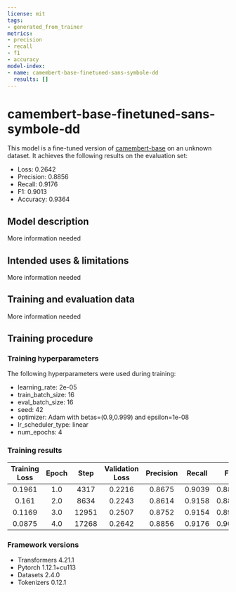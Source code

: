 ```yaml
---
license: mit
tags:
- generated_from_trainer
metrics:
- precision
- recall
- f1
- accuracy
model-index:
- name: camembert-base-finetuned-sans-symbole-dd
  results: []
---
```


<!-- This model card has been generated automatically according to the information the Trainer had access to. You
should probably proofread and complete it, then remove this comment. -->

# camembert-base-finetuned-sans-symbole-dd

This model is a fine-tuned version of [camembert-base](https://huggingface.co/camembert-base) on an unknown dataset.
It achieves the following results on the evaluation set:
- Loss: 0.2642
- Precision: 0.8856
- Recall: 0.9176
- F1: 0.9013
- Accuracy: 0.9364

## Model description

More information needed

## Intended uses & limitations

More information needed

## Training and evaluation data

More information needed

## Training procedure

### Training hyperparameters

The following hyperparameters were used during training:
- learning_rate: 2e-05
- train_batch_size: 16
- eval_batch_size: 16
- seed: 42
- optimizer: Adam with betas=(0.9,0.999) and epsilon=1e-08
- lr_scheduler_type: linear
- num_epochs: 4

### Training results

| Training Loss | Epoch | Step  | Validation Loss | Precision | Recall | F1     | Accuracy |
|:-------------:|:-----:|:-----:|:---------------:|:---------:|:------:|:------:|:--------:|
| 0.1961        | 1.0   | 4317  | 0.2216          | 0.8675    | 0.9039 | 0.8853 | 0.9319   |
| 0.161         | 2.0   | 8634  | 0.2243          | 0.8614    | 0.9158 | 0.8878 | 0.9237   |
| 0.1169        | 3.0   | 12951 | 0.2507          | 0.8752    | 0.9154 | 0.8949 | 0.9329   |
| 0.0875        | 4.0   | 17268 | 0.2642          | 0.8856    | 0.9176 | 0.9013 | 0.9364   |


### Framework versions

- Transformers 4.21.1
- Pytorch 1.12.1+cu113
- Datasets 2.4.0
- Tokenizers 0.12.1
